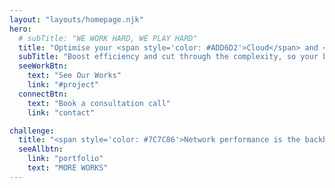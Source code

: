 ```yaml
---
layout: "layouts/homepage.njk"
hero:
  # subTitle: "WE WORK HARD, WE PLAY HARD"
  title: "Optimise your <span style='color: #ADD6D2'>Cloud</span> and <span style='color: #ADD6D2'>Data Center</span> Operations with Next-Gen Automation."
  subTitle: "Boost efficiency and cut through the complexity, so your business can stay agile and focus on what matters most."
  seeWorkBtn:
    text: "See Our Works"
    link: "#project"
  connectBtn: 
    text: "Book a consultation call"
    link: "contact"

challenge:
  title: "<span style='color: #7C7C86'>Network performance is the backbone of your business operations.</span> Make it unbreakable."
  seeAllbtn:
    link: "portfolio"
    text: "MORE WORKS"
---
```

